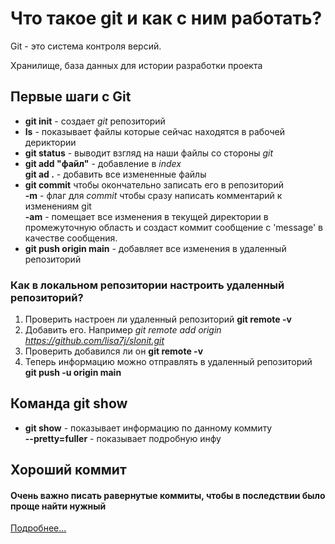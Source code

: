 # Что такое git и как с ним работать?

Git - это система контроля версий.

Хранилище,  база данных для истории разработки проекта

## Первые шаги с Git

- **git init**  - создает *git* репозиторий  
- **ls** - показывает файлы которые сейчас находятся в рабочей дериктории  
- **git status** - выводит взгляд на наши файлы со стороны *git*  
- **git add "файл"** - добавление в *index*  
    **git ad .** - добавить все измененные файлы
- **git commit**  чтобы окончательно записать его в репозиторий  
    **-m** - флаг для *commit* чтобы сразу написать комментарий к изменениям git  
    **-am** - помещает все изменения в текущей директории в промежуточную область и создаст коммит сообщение с 'message' в качестве сообщения.
- **git push origin main** - добавляет все изменения в удаленный репозиторий

### Как в локальном репозитории настроить удаленный репозиторий?  
1. Проверить настроен ли удаленный репозиторий **git remote -v**  
2. Добавить его. Например *git remote add origin <https://github.com/lisa7j/slonit.git>*  
3. Проверить добавился ли он **git remote -v**  
4. Теперь информацию можно отправлять в удаленный репозиторий **git push -u origin main**

## Команда **git show**  
- **git show**  - показывает информацию по данному коммиту  
    **--pretty=fuller** - показывает подробную инфу  

## Хороший коммит  
#### Очень важно писать равернутые коммиты, чтобы в последствии было проще найти нужный  
[Подробнее...](https://www.youtube.com/watch?v=WlIzoLK46is&list=PLDyvV36pndZFHXjXuwA_NywNrVQO0aQqb&index=7&ab_channel=JavaScript.ru)

